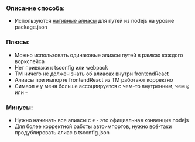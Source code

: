 ### Описание способа:

- Используются [нативные алиасы](https://habr.com/ru/articles/738132/) для путей из nodejs на уровне package.json

### Плюсы:

- Можно использовать одинаковые алиасы путей в рамках каждого воркспейса
- Нет привязки к tsconfig или webpack
- TM ничего не должен знать об алиасах внутри frontendReact
- Алиасы при импорте frontendReact из TM работают корректно
- Символ `#` у меня больше ассоциируется с чем-то внутренним, чем `@` или `~`

### Минусы:

- Нужно начинать все алиасы с `#` - это официальная конвенция nodejs
- Для более корректной работы автоимпортов, нужно всё-таки продублировать алиас в tsconfig.json
